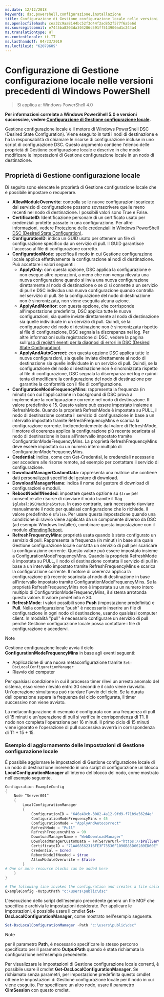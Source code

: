 ```yaml
---
ms.date: 12/12/2018
keywords: dsc,powershell,configurazione,installazione
title: Configurazione di Gestione configurazione locale nelle versioni precedenti di Windows PowerShell
ms.openlocfilehash: cea32c9aa8144bc52f3d44f2ad852f577f6a5e6d
ms.sourcegitcommit: e7445ba8203da304286c591ff513900ad1c244a4
ms.translationtype: HT
ms.contentlocale: it-IT
ms.lasthandoff: 04/23/2019
ms.locfileid: "62079609"
---
```

# <a name="configuring-the-local-configuration-manager-in-previous-versions-of-windows-powershell"></a>Configurazione di Gestione configurazione locale nelle versioni precedenti di Windows PowerShell

>Si applica a: Windows PowerShell 4.0

**Per informazioni correlate a Windows PowerShell 5.0 e versioni successive, vedere [Configurazione di Gestione configurazione locale](metaConfig.md).**

Gestione configurazione locale è il motore di Windows PowerShell DSC (Desired State Configuration).
Viene eseguito in tutti i nodi di destinazione e ha la responsabilità di chiamare le risorse di configurazione incluse in uno script di configurazione DSC.
Questo argomento contiene l'elenco delle proprietà di Gestione configurazione locale e descrive in che modo modificare le impostazioni di Gestione configurazione locale in un nodo di destinazione.

## <a name="local-configuration-manager-properties"></a>Proprietà di Gestione configurazione locale

Di seguito sono elencate le proprietà di Gestione configurazione locale che è possibile impostare o recuperare.

- **AllowModuleOverwrite**: controlla se le nuove configurazioni scaricate dal servizio di configurazione possono sovrascrivere quelle meno recenti nel nodo di destinazione. I possibili valori sono True e False.
- **CertificateID**: Identificazione personale di un certificato usato per credenziali protette passate in una configurazione. Per altre informazioni, vedere [Protezione delle credenziali in Windows PowerShell DSC (Desired State Configuration)](https://blogs.msdn.microsoft.com/powershell/2014/01/31/want-to-secure-credentials-in-windows-powershell-desired-state-configuration/).
- **ConfigurationID**: indica un GUID usato per ottenere un file di configurazione specifico da un servizio di pull. Il GUID garantisce l'accesso al file di configurazione corretto.
- **ConfigurationMode**: specifica il modo in cui Gestione configurazione locale applica effettivamente la configurazione ai nodi di destinazione. Può accettare i valori seguenti:
  - **ApplyOnly**: con questa opzione, DSC applica la configurazione e non esegue altre operazioni, a meno che non venga rilevata una nuova configurazione quando si invia una nuova configurazione direttamente al nodo di destinazione o se ci si connette a un servizio di pull e DSC individua una nuova configurazione quando controlla nel servizio di pull. Se la configurazione del nodo di destinazione non è sincronizzata, non viene eseguita alcuna azione.
  - **ApplyAndMonitor**: con questa opzione, che corrisponde all'impostazione predefinita, DSC applica tutte le nuove configurazioni, sia quelle inviate direttamente al nodo di destinazione sia quelle individuate in un servizio di pull. Quindi, se la configurazione del nodo di destinazione non è sincronizzata rispetto al file di configurazione, DSC segnala la discrepanza nei log. Per altre informazioni sulla registrazione di DSC, vedere la pagina sull'[uso di registri eventi per la diagnosi di errori in DSC (Desired State Configuration)](http://blogs.msdn.com/b/powershell/archive/2014/01/03/using-event-logs-to-diagnose-errors-in-desired-state-configuration.aspx).
  - **ApplyAndAutoCorrect**: con questa opzione DSC applica tutte le nuove configurazioni, sia quelle inviate direttamente al nodo di destinazione sia quelle individuate in un servizio di pull. Quindi, se la configurazione del nodo di destinazione non è sincronizzata rispetto al file di configurazione, DSC segnala la discrepanza nei log e quindi tenta di modificare la configurazione del nodo di destinazione per garantire la conformità con il file di configurazione.
- **ConfigurationModeFrequencyMins**: rappresenta la frequenza (in minuti) con cui l'applicazione in background di DSC prova a implementare la configurazione corrente nel nodo di destinazione. Il valore predefinito è 15. Questo valore può essere impostato insieme a RefreshMode. Quando la proprietà RefreshMode è impostata su PULL, il nodo di destinazione contatta il servizio di configurazione in base a un intervallo impostato tramite RefreshFrequencyMins e scarica la configurazione corrente. Indipendentemente dal valore di RefreshMode, il motore di coerenza applica la configurazione più recente scaricata al nodo di destinazione in base all'intervallo impostato tramite ConfigurationModeFrequencyMins. La proprietà RefreshFrequencyMins deve essere impostata su un numero intero multiplo di ConfigurationModeFrequencyMins.
- **Credential**: indica, come con Get-Credential, le credenziali necessarie per accedere alle risorse remote, ad esempio per contattare il servizio di configurazione.
- **DownloadManagerCustomData**: rappresenta una matrice che contiene dati personalizzati specifici del gestore di download.
- **DownloadManagerName**: indica il nome del gestore di download di configurazioni e moduli.
- **RebootNodeIfNeeded**: impostare questa opzione su `$true` per consentire alle risorse di riavviare il nodo tramite il flag `$global:DSCMachineStatus`. In caso contrario, sarà necessario riavviare manualmente il nodo per qualsiasi configurazione che lo richiede. Il valore predefinito è `$false`. Per usare questa impostazione quando una condizione di ravvio viene applicata da un componente diverso da DSC (ad esempio Windows Installer), combinare questa impostazione con il modulo [xPendingReboot](https://github.com/powershell/xpendingreboot).
- **RefreshFrequencyMins**: proprietà usata quando è stato configurato un servizio di pull. Rappresenta la frequenza (in minuti) in base alla quale Gestione configurazione locale contatta un servizio di pull per scaricare la configurazione corrente. Questo valore può essere impostato insieme a ConfigurationModeFrequencyMins. Quando la proprietà RefreshMode è impostata su PULL, il nodo di destinazione contatta il servizio di pull in base a un intervallo impostato tramite RefreshFrequencyMins e scarica la configurazione corrente. Il motore di coerenza applica la configurazione più recente scaricata al nodo di destinazione in base all'intervallo impostato tramite ConfigurationModeFrequencyMins. Se la proprietà RefreshFrequencyMins non è impostata su un numero intero multiplo di ConfigurationModeFrequencyMins, il sistema arrotonda questo valore. Il valore predefinito è 30.
- **RefreshMode**: i valori possibili sono **Push** (impostazione predefinita) e **Pull**. Nella configurazione "push" è necessario inserire un file di configurazione in ogni nodo di destinazione, usando qualsiasi computer client. In modalità "pull" è necessario configurare un servizio di pull perché Gestione configurazione locale possa contattare i file di configurazione e accedervi.

> [!NOTE]
> Gestione configurazione locale avvia il ciclo **ConfigurationModeFrequencyMins** in base agli eventi seguenti:
>
> - Applicazione di una nuova metaconfigurazione tramite `Set-DscLocalConfigurationManager`
> - Riavvio del computer
>
> Per qualsiasi condizione in cui il processo timer rilevi un arresto anomalo del sistema, esso viene rilevato entro 30 secondi e il ciclo viene riavviato.
> Un'operazione simultanea può ritardare l'avvio del ciclo. Se la durata dell'operazione supera la frequenza del ciclo configurata, il timer successivo non viene avviato.
>
> La metaconfigurazione di esempio è configurata con una frequenza di pull di 15 minuti e un'operazione di pull si verifica in corrispondenza di T1.  Il nodo non completa l'operazione per 16 minuti.  Il primo ciclo di 15 minuti viene ignorato e l'operazione di pull successiva avverrà in corrispondenza di T1 + 15 + 15.

### <a name="example-of-updating-local-configuration-manager-settings"></a>Esempio di aggiornamento delle impostazioni di Gestione configurazione locale

È possibile aggiornare le impostazioni di Gestione configurazione locale di un nodo di destinazione inserendo in uno script di configurazione un blocco **LocalConfigurationManager** all'interno del blocco del nodo, come mostrato nell'esempio seguente.

```powershell
Configuration ExampleConfig
{
    Node “Server001”
    {
        LocalConfigurationManager
        {
            ConfigurationID = "646e48cb-3082-4a12-9fd9-f71b9a562d4e"
            ConfigurationModeFrequencyMins = 45
            ConfigurationMode = "ApplyAndAutocorrect"
            RefreshMode = "Pull"
            RefreshFrequencyMins = 90
            DownloadManagerName = "WebDownloadManager"
            DownloadManagerCustomData = (@{ServerUrl="https://$PullService/psdscpullserver.svc"})
            CertificateID = "71AA68562316FE3F73536F1096B85D66289ED60E"
            Credential = $cred
            RebootNodeIfNeeded = $true
            AllowModuleOverwrite = $false
        }
# One or more resource blocks can be added here
    }
}

# The following line invokes the configuration and creates a file called Server001.meta.mof at the specified path
ExampleConfig -OutputPath "c:\users\public\dsc"
```

L'esecuzione dello script dell'esempio precedente genera un file MOF che specifica e archivia le impostazioni desiderate.
Per applicare le impostazioni, è possibile usare il cmdlet **Set-DscLocalConfigurationManager**, come mostrato nell'esempio seguente.

```powershell
Set-DscLocalConfigurationManager -Path "c:\users\public\dsc"
```

> [!NOTE]
> per il parametro **Path**, è necessario specificare lo stesso percorso specificato per il parametro **OutputPath** quando è stata richiamata la configurazione nell'esempio precedente.

Per visualizzare le impostazioni di Gestione configurazione locale correnti, è possibile usare il cmdlet **Get-DscLocalConfigurationManager**.
Se richiamato senza parametri, per impostazione predefinita questo cmdlet ottiene le impostazioni di Gestione configurazione locale per il nodo in cui viene eseguito.
Per specificare un altro nodo, usare il parametro **CimSession** con questo cmdlet.
